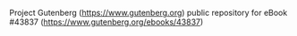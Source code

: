 Project Gutenberg (https://www.gutenberg.org) public repository for eBook #43837 (https://www.gutenberg.org/ebooks/43837)
